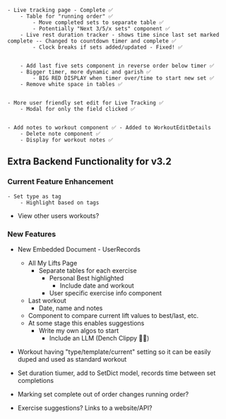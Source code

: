 
    - Live tracking page - Complete ✅
        - Table for "running order" ✅
            - Move completed sets to separate table ✅
            - Potentially "Next 3/5/x sets" component ✅
        - Live rest duration tracker - shows time since last set marked complete -- Changed to countdown timer and complete ✅
            - Clock breaks if sets added/updated - Fixed! ✅


        - Add last five sets component in reverse order below timer ✅
        - Bigger timer, more dynamic and garish ✅
            - BIG RED DISPLAY when timer over/time to start new set ✅
        - Remove white space in tables ✅


    - More user friendly set edit for Live Tracking ✅
        - Modal for only the field clicked ✅
   
   
    - Add notes to workout component ✅ - Added to WorkoutEditDetails
        - Delete note component ✅
        - Display for workout notes ✅
    

   

## Extra Backend Functionality for v3.2

### Current Feature Enhancement

    - Set type as tag
        - Highlight based on tags

- View other users workouts?




### New Features

- New Embedded Document - UserRecords
    - All My Lifts Page
        - Separate tables for each exercise
            - Personal Best highlighted
                - Include date and workout
            - User specific exercise info component 
    - Last workout
        - Date, name and notes
    - Component to compare current lift values to best/last, etc.
    - At some stage this enables suggestions
        - Write my own algos to start
            - Include an LLM (Dench Clippy 💪🏾)


- Workout having "type/template/current" setting so it can be easily duped and used as standard workout

- Set duration tiumer, add to SetDict model, records time between set completions
- Marking set complete out of order changes running order?

- Exercise suggestions? Links to a website/API?